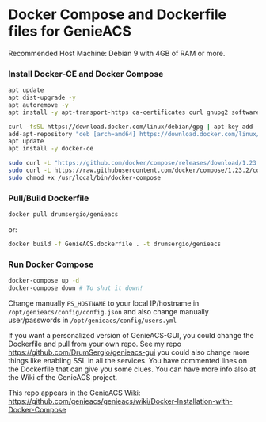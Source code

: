 # Docker Compose and Dockerfile files for GenieACS

Recommended Host Machine: Debian 9 with 4GB of RAM or more.

### Install Docker-CE and Docker Compose

```bash
apt update
apt dist-upgrade -y
apt autoremove -y
apt install -y apt-transport-https ca-certificates curl gnupg2 software-properties-common sudo openssh-server htop avahi-daemon tcpdump wget

curl -fsSL https://download.docker.com/linux/debian/gpg | apt-key add -
add-apt-repository "deb [arch=amd64] https://download.docker.com/linux/debian $(lsb_release -cs) stable"
apt update
apt install -y docker-ce

sudo curl -L "https://github.com/docker/compose/releases/download/1.23.2/docker-compose-$(uname -s)-$(uname -m)" -o /usr/local/bin/docker-compose
sudo curl -L https://raw.githubusercontent.com/docker/compose/1.23.2/contrib/completion/bash/docker-compose -o /etc/bash_completion.d/docker-compose ## In order to enable command-line completion of Compose
sudo chmod +x /usr/local/bin/docker-compose
```

### Pull/Build Dockerfile

```bash
docker pull drumsergio/genieacs
```
or:
```bash
docker build -f GenieACS.dockerfile . -t drumsergio/genieacs
```

### Run Docker Compose

```bash
docker-compose up -d
docker-compose down # To shut it down!
```

Change manually `FS_HOSTNAME` to your local IP/hostname in `/opt/genieacs/config/config.json` and also change manually user/passwords in `/opt/genieacs/config/users.yml`

If you want a personalized version of GenieACS-GUI, you could change the Dockerfile and pull from your own repo. See my repo https://github.com/DrumSergio/genieacs-gui you could also change more things like enabling SSL in all the services. You have commented lines on the Dockerfile that can give you some clues. You can have more info also at the Wiki of the GenieACS project.

This repo appears in the GenieACS Wiki: https://github.com/genieacs/genieacs/wiki/Docker-Installation-with-Docker-Compose
